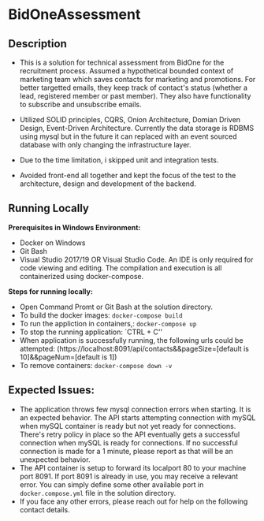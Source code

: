 # BidOneAssessment

## Description
- This is a solution for technical assessment from BidOne for the recruitment process. Assumed a hypothetical bounded context of marketing team which saves contacts for marketing and promotions. For better targetted emails, they keep track of contact's status (whether a lead, registered member or past member). They also have functionality to subscribe and unsubscribe emails.

- Utilized SOLID principles, CQRS, Onion Architecture, Domian Driven Design, Event-Driven Architecture. Currently the data storage is RDBMS using mysql but in the future it can replaced with an event sourced database with only changing the infrastructure layer.

- Due to the time limitation, i skipped unit and integration tests.

- Avoided front-end all together and kept the focus of the test to the architecture, design and development of the backend. 

## Running Locally

**Prerequisites in Windows Environment:**
- Docker on Windows
- Git Bash
- Visual Studio 2017/19 OR Visual Studio Code. An IDE is only required for code viewing and editing. The compilation and execution is all containerized using docker-compose.

**Steps for running locally:**
- Open Command Promt or Git Bash at the solution directory.
- To build the docker images: `docker-compose build`
- To run the appliction in containers,: `docker-compose up`
- To stop the running application: `CTRL + C''
- When application is successfully running, the following urls could be attempted:
(https://localhost:8091/api/contacts&&pageSize=[default is 10]&&pageNum=[default is 1])
- To remove containers: `docker-compose down -v`

## Expected Issues:
- The application throws few mysql connection errors when starting. It is an expected behavior. The API starts attempting connection with mySQL when mySQL container is ready but not yet ready for connections. There's retry policy in place so the API eventually gets a successful connection when mySQL is ready for connections. If no successful connection is made for a 1 minute, please report as that will be an unexpected behavior.
- The API container is setup to forward its localport 80 to your machine port 8091. If port 8091 is already in use, you may receive a relevant error. You can simply define some other available port in `docker.compose.yml` file in the solution directory.
- If you face any other errors, please reach out for help on the following contact details.


